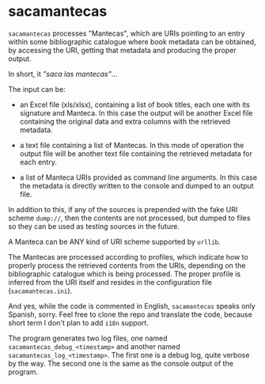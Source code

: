 # sacamantecas

`sacamantecas` processes "Mantecas", which are URIs pointing to an entry within
some bibliographic catalogue where book metadata can be obtained, by accessing
the URI, getting that metadata and producing the proper output.

In short, it *"saca las mantecas"*…

The input can be:

- an Excel file (xls/xlsx), containing a list of book titles, each one with its
signature and Manteca. In this case the output will be another Excel file
containing the original data and extra columns with the retrieved metadata.

- a text file containing a list of Mantecas. In this mode of operation the
output file will be another text file containing the retrieved metadata for each
entry.

- a list of Manteca URIs provided as command line arguments. In this case the
metadata is directly written to the console and dumped to an output file.

In addition to this, if any of the sources is prepended with the fake URI scheme
`dump://`, then the contents are not processed, but dumped to files so they can
be used as testing sources in the future.

A Manteca can be ANY kind of URI scheme supported by `urllib`.

The Mantecas are processed according to profiles, which indicate how to properly
process the retrieved contents from the URIs, depending on the bibliographic
catalogue which is being processed. The proper profile is inferred from the URI
itself and resides in the configuration file (`sacamantecas.ini`).

And yes, while the code is commented in English, `sacamantecas` speaks only
Spanish, sorry. Feel free to clone the repo and translate the code, because
short term I don't plan to add `i18n` support.

The program generates two log files, one named `sacamantecas_debug_<timestamp>`
and another named `sacamantecas_log_<timestamp>`. The first one is a debug log,
quite verbose by the way. The second one is the same as the console output of
the program.